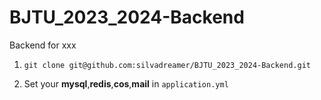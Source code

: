 # BJTU_2023_2024-Backend

Backend for xxx

1. `git clone git@github.com:silvadreamer/BJTU_2023_2024-Backend.git`

2. Set your **mysql**,**redis**,**cos**,**mail** in `application.yml`

